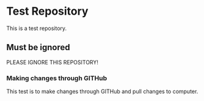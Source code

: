 # Test Repository

This is a test repository.

## Must be ignored

PLEASE IGNORE THIS REPOSITORY!

### Making changes through GITHub
This test is to make changes through GITHub and pull changes to computer.
